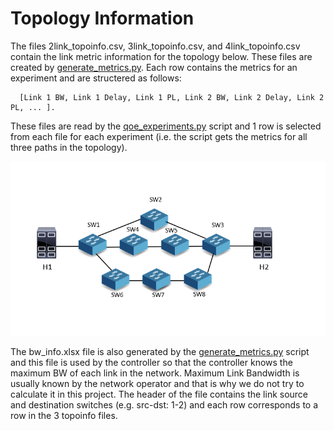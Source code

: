 Topology Information
====================

The files 2link_topoinfo.csv, 3link_topoinfo.csv, and 4link_topoinfo.csv contain the link metric information for the topology below. 
These files are created by [generate_metrics.py](https://github.com/adam-durning/ryu/blob/development_branch/ryu/app/qoe_app/mininet/generate_metrics.py).
Each row contains the metrics for an experiment and are structered as follows: 

      [Link 1 BW, Link 1 Delay, Link 1 PL, Link 2 BW, Link 2 Delay, Link 2 PL, ... ]. 

These files are read by the [qoe_experiments.py](https://github.com/adam-durning/ryu/blob/development_branch/ryu/app/qoe_app/mininet/qoe_experiments.py) 
script and 1 row is selected from each file for each experiment (i.e. the script gets the metrics for all three paths in the topology).


![An image of a network topology with 3 linear paths](../mininet/topology.png "Network Topology")

The bw_info.xlsx file is also generated by the [generate_metrics.py](https://github.com/adam-durning/ryu/blob/development_branch/ryu/app/qoe_app/mininet/generate_metrics.py) 
script and this file is used by the controller so that the controller knows the maximum BW of each link in the network. Maximum Link Bandwidth is usually 
known by the network operator and that is why we do not try to calculate it in this project. The header of the file contains the link source and destination 
switches (e.g. src-dst: 1-2) and each row corresponds to a row in the 3 topoinfo files.
